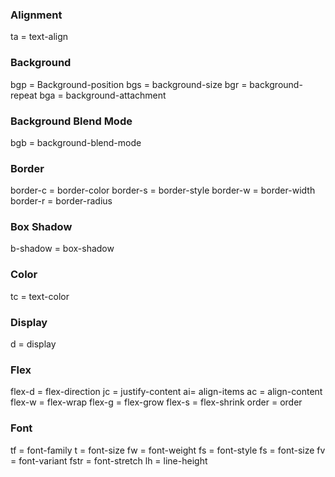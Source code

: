 ### Alignment

ta = text-align

### Background

bgp = Background-position
bgs = background-size
bgr = background-repeat
bga = background-attachment

### Background Blend Mode

bgb = background-blend-mode

### Border

border-c = border-color
border-s = border-style
border-w = border-width
border-r = border-radius

### Box Shadow

b-shadow = box-shadow

### Color

tc = text-color

### Display

d = display

### Flex

flex-d = flex-direction
jc = justify-content
ai= align-items
ac = align-content
flex-w = flex-wrap
flex-g = flex-grow
flex-s = flex-shrink
order = order

### Font

tf = font-family
t = font-size
fw = font-weight
fs = font-style
fs = font-size
fv = font-variant
fstr = font-stretch
lh = line-height
